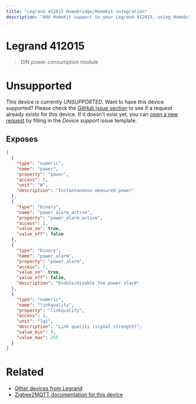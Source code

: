 ```yaml
---
title: "Legrand 412015 Homebridge/HomeKit integration"
description: "Add HomeKit support to your Legrand 412015, using Homebridge, Zigbee2MQTT and homebridge-z2m."
---
```

<!---
This file has been GENERATED using src/docgen/docgen.ts
DO NOT EDIT THIS FILE MANUALLY!
-->
# Legrand 412015
> DIN power consumption module


# Unsupported

This device is currently *UNSUPPORTED*.
Want to have this device supported? Please check the [GitHub issue section](https://github.com/itavero/homebridge-z2m/issues?q=412015) to see if a request already exists for this device.
If it doesn't exist yet, you can [open a new request](https://github.com/itavero/homebridge-z2m/issues/new?assignees=&labels=enhancement&template=device_support.md&title=%5BDevice%5D+Legrand+412015) by filling in the _Device support_ issue template.

## Exposes

```json
[
  {
    "type": "numeric",
    "name": "power",
    "property": "power",
    "access": 5,
    "unit": "W",
    "description": "Instantaneous measured power"
  },
  {
    "type": "binary",
    "name": "power_alarm_active",
    "property": "power_alarm_active",
    "access": 1,
    "value_on": true,
    "value_off": false
  },
  {
    "type": "binary",
    "name": "power_alarm",
    "property": "power_alarm",
    "access": 7,
    "value_on": true,
    "value_off": false,
    "description": "Enable/disable the power alarm"
  },
  {
    "type": "numeric",
    "name": "linkquality",
    "property": "linkquality",
    "access": 1,
    "unit": "lqi",
    "description": "Link quality (signal strength)",
    "value_min": 0,
    "value_max": 255
  }
]
```

# Related
* [Other devices from Legrand](../index.md#legrand)
* [Zigbee2MQTT documentation for this device](https://www.zigbee2mqtt.io/devices/412015.html)